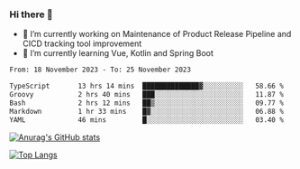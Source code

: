 ### Hi there 👋

- 🔭 I’m currently working on Maintenance of Product Release Pipeline and CICD tracking tool improvement
- 🌱 I’m currently learning Vue, Kotlin and Spring Boot

<!--START_SECTION:waka-->

```txt
From: 18 November 2023 - To: 25 November 2023

TypeScript       13 hrs 14 mins  ██████████████▓░░░░░░░░░░   58.66 %
Groovy           2 hrs 40 mins   ███░░░░░░░░░░░░░░░░░░░░░░   11.87 %
Bash             2 hrs 12 mins   ██▒░░░░░░░░░░░░░░░░░░░░░░   09.77 %
Markdown         1 hr 33 mins    █▓░░░░░░░░░░░░░░░░░░░░░░░   06.88 %
YAML             46 mins         █░░░░░░░░░░░░░░░░░░░░░░░░   03.40 %
```

<!--END_SECTION:waka-->

[![Anurag's GitHub stats](https://github-readme-stats.vercel.app/api?username=yunhao981&show_icons=true&theme=solarized-dark)](https://github.com/anuraghazra/github-readme-stats)

[![Top Langs](https://github-readme-stats.vercel.app/api/top-langs/?username=yunhao981&theme=solarized-dark&layout=compact)](https://github.com/anuraghazra/github-readme-stats)

<!--
**yunhao981/yunhao981** is a ✨ _special_ ✨ repository because its `README.md` (this file) appears on your GitHub profile.

Here are some ideas to get you started:

- 🔭 I’m currently working on Maintenance of Release Pipeline and CICD tracking tool improvement
- 🌱 I’m currently learning Vue, Kotlin and Spring Boot
- 👯 I’m looking to collaborate on ...
- 🤔 I’m looking for help with ...
- 💬 Ask me about ...
- 📫 How to reach me: ...
- 😄 Pronouns: ...
- ⚡ Fun fact: ...
-->


